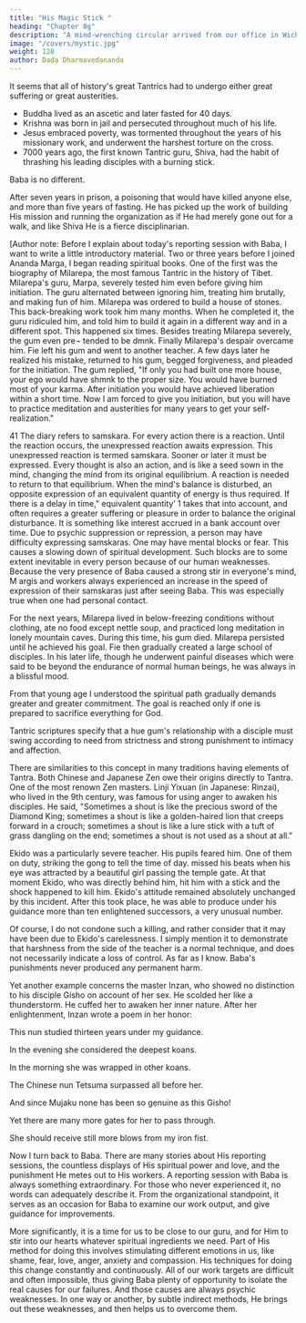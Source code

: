 ```yaml
---
title: "His Magic Stick "
heading: "Chapter 8g"
description: "A mind-wrenching circular arrived from our office in Wichita. Baba is in jail in India"
image: "/covers/mystic.jpg"
weight: 128
author: Dada Dharmavedananda
---
```




It seems that all of history's great Tantrics had to undergo either great suffering or great austerities. 
- Buddha lived as an ascetic and later fasted for 40 days.
- Krishna was born in jail and persecuted throughout much of his life. 
- Jesus embraced poverty, was tormented throughout the years of his missionary work, and underwent the harshest torture on the cross. 
- 7000 years ago, the first known Tantric guru, Shiva, had the habit of thrashing his leading disciples with a burning stick. 

Baba is no different. 

After seven years in prison, a poisoning that would have killed anyone else, and more than five years of fasting. He has picked up the work of building His mission and running the organization as if He had merely gone out for a walk, and like Shiva He is a fierce disciplinarian. 

[Author note: Before I explain about today's reporting session with Baba, I 
want to write a little introductory material. Two or three years before I joined Ananda Marga, I began reading spiritual books. One of the first 
was the biography of Milarepa, the most famous Tantric in the history of Tibet. 
Milarepa's guru, Marpa, severely tested him even before giving him initiation. 
The guru alternated between ignoring him, treating him brutally, and making 
fun of him. Milarepa was ordered to build a house of stones. This back-breaking 
work took him many months. When he completed it, the guru ridiculed him, 
and told him to build it again in a different way and in a different spot. This 
happened six times. Besides treating Milarepa severely, the gum even pre¬ 
tended to be dmnk. Finally Milarepa's despair overcame him. Fie left his gum 
and went to another teacher. A few days later he realized his mistake, returned 
to his gum, begged forgiveness, and pleaded for the initiation. The gum replied, 
"If only you had built one more house, your ego would have shmnk to the 
proper size. You would have burned most of your karma. After initiation you 
would have achieved liberation within a short time. Now I am forced to give 
you initiation, but you will have to practice meditation and austerities for many 
years to get your self-realization."

41 The diary refers to samskara. For every action there is a reaction. Until the reaction occurs, 
the unexpressed reaction awaits expression. This unexpressed reaction is termed samskara. 
Sooner or later it must be expressed. Every thought is also an action, and is like a seed sown in 
the mind, changing the mind from its original equilibrium. A reaction is needed to return to 
that equilibrium. When the mind's balance is disturbed, an opposite expression of an equivalent 
quantity of energy is thus required. If there is a delay in time," equivalent quantity’ 1 takes that 
into account, and often requires a greater suffering or pleasure in order to balance the original 
disturbance. It is something like interest accrued in a bank account over time. Due to psychic 
suppression or repression, a person may have difficulty expressing samskaras. One may have 
mental blocks or fear. This causes a slowing down of spiritual development. Such blocks are to 
some extent inevitable in every person because of our human weaknesses. Because the very 
presence of Baba caused a strong stir in everyone's mind, M argis and workers always 
experienced an increase in the speed of expression of their samskaras just after seeing Baba. 
This was especially true when one had personal contact. 


For the next years, Milarepa lived in below-freezing conditions without 
clothing, ate no food except nettle soup, and practiced long meditation in lonely 
mountain caves. During this time, his gum died. Milarepa persisted until he 
achieved his goal. Fie then gradually created a large school of disciples. In his 
later life, though he underwent painful diseases which were said to be beyond 
the endurance of normal human beings, he was always in a blissful mood. 

From that young age I understood the spiritual path gradually demands 
greater and greater commitment. The goal is reached only if one is prepared to 
sacrifice everything for God. 

Tantric scriptures specify that a hue gum's relationship with a disciple must 
swing according to need from strictness and strong punishment to intimacy and 
affection. 

There are similarities to this concept in many traditions having elements of 
Tantra. Both Chinese and Japanese Zen owe their origins directly to Tantra. 
One of the most renown Zen masters. Linji Yixuan (in Japanese: Rinzai), who 
lived in the 9th century, was famous for using anger to awaken his disciples. He 
said, "Sometimes a shout is like the precious sword of the Diamond King; 
sometimes a shout is like a golden-haired lion that creeps forward in a crouch; sometimes a shout is 
like a lure stick with a tuft of grass dangling on the end; sometimes a shout is 
not used as a shout at all." 

Ekido was a particularly severe teacher. His pupils feared him. One of them 
on duty, striking the gong to tell the time of day. missed his beats when his eye 
was attracted by a beautiful girl passing the temple gate. At that moment Ekido, 
who was directly behind him, hit him with a stick and the shock happened to 
kill him. Ekido's attitude remained absolutely unchanged by this incident. After 
this took place, he was able to produce under his guidance more than ten 
enlightened successors, a very unusual number. 

Of course, I do not condone such a killing, and rather consider that it may 
have been due to Ekido's carelessness. I simply mention it to demonstrate that 
harshness from the side of the teacher is a normal technique, and does not 
necessarily indicate a loss of control. As far as I know. Baba's punishments 
never produced any permanent harm. 

Yet another example concerns the master Inzan, who showed no distinction 
to his disciple Gisho on account of her sex. He scolded her like a thunderstorm. 
He cuffed her to awaken her inner nature. After her enlightenment, Inzan wrote 
a poem in her honor: 

This nun studied thirteen years under my guidance. 

In the evening she considered the deepest koans. 

In the morning she was wrapped in other koans. 

The Chinese nun Tetsuma surpassed all before her. 

And since Mujaku none has been so genuine as this Gisho! 

Yet there are many more gates for her to pass through. 

She should receive still more blows from my iron fist. 

Now I turn back to Baba. There are many stories about His reporting 
sessions, the countless displays of His spiritual power and love, and the 
punishment He metes out to His workers. A reporting session with Baba is 
always something extraordinary. For those who never experienced it, no words 
can adequately describe it. From the organizational standpoint, it serves as an 
occasion for Baba to examine our work output, and give guidance for 
improvements.

More significantly, it is a time for us to be close to our guru, 
and for Him to stir into our hearts whatever spiritual ingredients we need. Part of His method for doing this involves stimulating different emotions in us, like shame, fear, love, anger, 
anxiety and compassion. His techniques for doing this change constantly and 
continuously. All of our work targets are difficult and often impossible, thus 
giving Baba plenty of opportunity to isolate the real causes for our failures. 
And those causes are always psychic weaknesses. In one way or another, by 
subtle indirect methods, He brings out these weaknesses, and then helps us to 
overcome them. 

